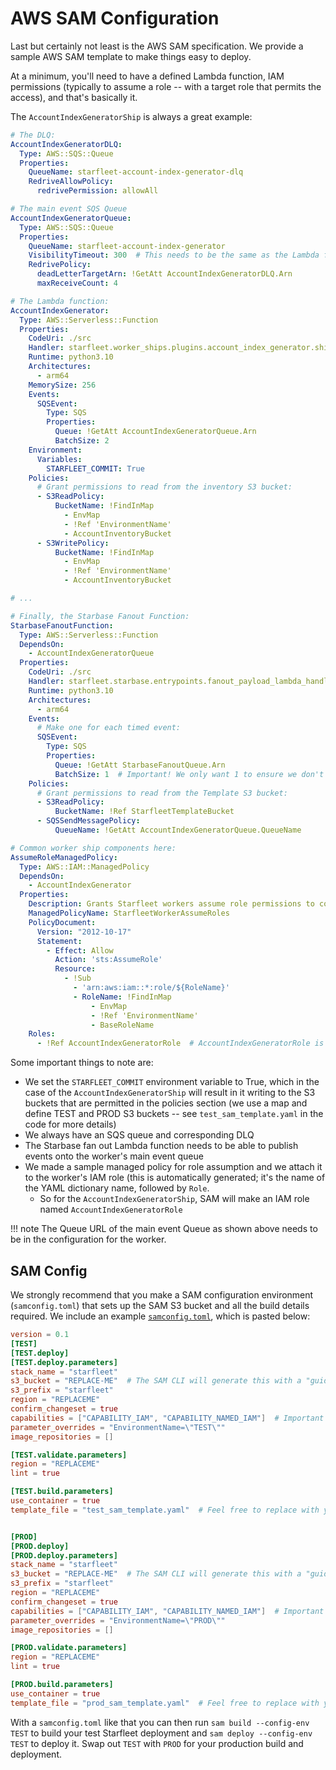 # AWS SAM Configuration

Last but certainly not least is the AWS SAM specification. We provide a sample AWS SAM template to make things easy to deploy.

At a minimum, you'll need to have a defined Lambda function, IAM permissions (typically to assume a role -- with a target role that permits the access), and that's basically it.

The `AccountIndexGeneratorShip` is always a great example:

```yaml
# The DLQ:
AccountIndexGeneratorDLQ:
  Type: AWS::SQS::Queue
  Properties:
    QueueName: starfleet-account-index-generator-dlq
    RedriveAllowPolicy:
      redrivePermission: allowAll

# The main event SQS Queue
AccountIndexGeneratorQueue:
  Type: AWS::SQS::Queue
  Properties:
    QueueName: starfleet-account-index-generator
    VisibilityTimeout: 300  # This needs to be the same as the Lambda function timeout.
    RedrivePolicy:
      deadLetterTargetArn: !GetAtt AccountIndexGeneratorDLQ.Arn
      maxReceiveCount: 4

# The Lambda function:
AccountIndexGenerator:
  Type: AWS::Serverless::Function
  Properties:
    CodeUri: ./src
    Handler: starfleet.worker_ships.plugins.account_index_generator.ship.lambda_handler
    Runtime: python3.10
    Architectures:
      - arm64
    MemorySize: 256
    Events:
      SQSEvent:
        Type: SQS
        Properties:
          Queue: !GetAtt AccountIndexGeneratorQueue.Arn
          BatchSize: 2
    Environment:
      Variables:
        STARFLEET_COMMIT: True
    Policies:
      # Grant permissions to read from the inventory S3 bucket:
      - S3ReadPolicy:
          BucketName: !FindInMap
            - EnvMap
            - !Ref 'EnvironmentName'
            - AccountInventoryBucket
      - S3WritePolicy:
          BucketName: !FindInMap
            - EnvMap
            - !Ref 'EnvironmentName'
            - AccountInventoryBucket

# ...

# Finally, the Starbase Fanout Function:
StarbaseFanoutFunction:
  Type: AWS::Serverless::Function
  DependsOn:
    - AccountIndexGeneratorQueue
  Properties:
    CodeUri: ./src
    Handler: starfleet.starbase.entrypoints.fanout_payload_lambda_handler
    Runtime: python3.10
    Architectures:
      - arm64
    Events:
      # Make one for each timed event:
      SQSEvent:
        Type: SQS
        Properties:
          Queue: !GetAtt StarbaseFanoutQueue.Arn
          BatchSize: 1  # Important! We only want 1 to ensure we don't hit timeouts.
    Policies:
      # Grant permissions to read from the Template S3 bucket:
      - S3ReadPolicy:
          BucketName: !Ref StarfleetTemplateBucket
      - SQSSendMessagePolicy:
          QueueName: !GetAtt AccountIndexGeneratorQueue.QueueName

# Common worker ship components here:
AssumeRoleManagedPolicy:
  Type: AWS::IAM::ManagedPolicy
  DependsOn:
    - AccountIndexGenerator
  Properties:
    Description: Grants Starfleet workers assume role permissions to common Starfleet worker IAM roles
    ManagedPolicyName: StarfleetWorkerAssumeRoles
    PolicyDocument:
      Version: "2012-10-17"
      Statement:
        - Effect: Allow
          Action: 'sts:AssumeRole'
          Resource:
            - !Sub
              - 'arn:aws:iam::*:role/${RoleName}'
              - RoleName: !FindInMap
                  - EnvMap
                  - !Ref 'EnvironmentName'
                  - BaseRoleName
    Roles:
      - !Ref AccountIndexGeneratorRole  # AccountIndexGeneratorRole is created automatically by SAM and can be referenced
```

Some important things to note are:

- We set the `STARFLEET_COMMIT` environment variable to True, which in the case of the `AccountIndexGeneratorShip` will result in it writing to the S3 buckets that are permitted in the policies section (we use a map and define TEST and PROD S3 buckets -- see `test_sam_template.yaml` in the code for more details)
- We always have an SQS queue and corresponding DLQ
- The Starbase fan out Lambda function needs to be able to publish events onto the worker's main event queue
- We made a sample managed policy for role assumption and we attach it to the worker's IAM role (this is automatically generated; it's the name of the YAML dictionary name, followed by `Role`.
  - So for the `AccountIndexGeneratorShip`, SAM will make an IAM role named `AccountIndexGeneratorRole`

!!! note
    The Queue URL of the main event Queue as shown above needs to be in the configuration for the worker.

## SAM Config
We strongly recommend that you make a SAM configuration environment (`samconfig.toml`) that sets up the SAM S3 bucket and all the build details required. We include an example [`samconfig.toml`](https://github.com/gemini-oss/starfleet/blob/main/samconfig.toml), which is pasted below:

```toml
version = 0.1
[TEST]
[TEST.deploy]
[TEST.deploy.parameters]
stack_name = "starfleet"
s3_bucket = "REPLACE-ME"  # The SAM CLI will generate this with a "guided" deploy option -- or you can just make this yourself.
s3_prefix = "starfleet"
region = "REPLACEME"
confirm_changeset = true
capabilities = ["CAPABILITY_IAM", "CAPABILITY_NAMED_IAM"]  # Important -- you need these capabilities defined since this creates IAM roles
parameter_overrides = "EnvironmentName=\"TEST\""
image_repositories = []

[TEST.validate.parameters]
region = "REPLACEME"
lint = true

[TEST.build.parameters]
use_container = true
template_file = "test_sam_template.yaml"  # Feel free to replace with your own filename


[PROD]
[PROD.deploy]
[PROD.deploy.parameters]
stack_name = "starfleet"
s3_bucket = "REPLACE-ME"  # The SAM CLI will generate this with a "guided" deploy option -- or you can just make this yourself.
s3_prefix = "starfleet"
region = "REPLACEME"
confirm_changeset = true
capabilities = ["CAPABILITY_IAM", "CAPABILITY_NAMED_IAM"]  # Important -- you need these capabilities defined since this creates IAM roles
parameter_overrides = "EnvironmentName=\"PROD\""
image_repositories = []

[PROD.validate.parameters]
region = "REPLACEME"
lint = true

[PROD.build.parameters]
use_container = true
template_file = "prod_sam_template.yaml"  # Feel free to replace with your own filename
```

With a `samconfig.toml` like that you can then run `sam build --config-env TEST` to build your test Starfleet deployment and `sam deploy --config-env TEST` to deploy it. Swap out `TEST` with `PROD` for your production build and deployment.
